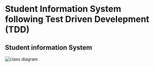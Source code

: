 # Student Information System following Test Driven Develepment (TDD)
## Student information System
![class diagram](https://app.diagrams.net/#HMaf-H%2FStudent-Information-System%2Fmain%2FUntitled%20Diagram.drawio#%7B%22pageId%22%3A%22OhgWvvb14NKu598vO4sx%22%7D)
